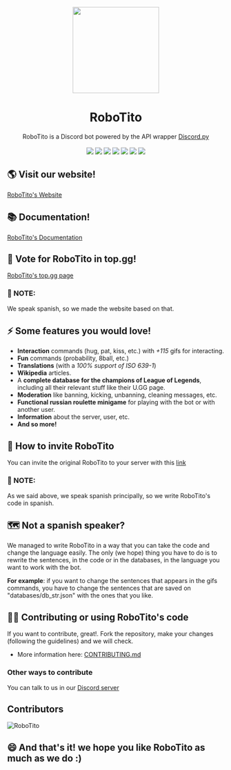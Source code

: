 <p align="center"><img src="https://i.imgur.com/MyVYFzt.png" width="200px" height="200px"></p>

<h1 align="center">RoboTito</h1>
<p align="center">
  RoboTito is a Discord bot powered by the API wrapper <a href="https://discordpy.rtfd.io" target="_blank">Discord.py</a><br><br>
  <img src="https://img.shields.io/github/languages/top/Ti7oyan/RoboTito">
  <img src="https://img.shields.io/github/contributors/Ti7oyan/RoboTito?color=blue">
  <img src="https://img.shields.io/github/license/Ti7oyan/RoboTito?color=blue">
  <img src="https://img.shields.io/maintenance/yes/2021?color=blue">
  <img src="https://img.shields.io/github/checks-status/Ti7oyan/RoboTito/development">
  <img src="https://scrutinizer-ci.com/g/Ti7oyan/RoboTito/badges/build.png?b=development">
  <img src="https://scrutinizer-ci.com/g/Ti7oyan/RoboTito/badges/quality-score.png">
</p>

## 🌎 Visit our website!
[RoboTito's Website](https://ti7oyan.github.io/robotito/)

## 📚 Documentation!
[RoboTito's Documentation](https://ticiano-morvan.gitbook.io)

## 🤖 Vote for RoboTito in top.gg!
[RoboTito's top.gg page](https://top.gg/bot/820819824669491210)

### 📃 NOTE:
We speak spanish, so we made the website based on that.

## ⚡️ Some features you would love!
- **Interaction** commands (hug, pat, kiss, etc.) with *+115* gifs for interacting.
- **Fun** commands (probability, 8ball, etc.)
- **Translations** (with a *100% support of ISO 639-1*)
- **Wikipedia** articles.
- A **complete database for the champions of League of Legends**, including all their relevant stuff like their U.GG page.
- **Moderation** like banning, kicking, unbanning, cleaning messages, etc.
- **Functional russian roulette minigame** for playing with the bot or with another user.
- **Information** about the server, user, etc.
- **And so more!**

## 👋 How to invite RoboTito
You can invite the original RoboTito to your server with this [link](https://discord.com/oauth2/authorize?client_id=820819824669491210&permissions=8&scope=bot)

### 📃 NOTE: 
As we said above, we speak spanish principally, so we write RoboTito's code in spanish.

## 🗺 Not a spanish speaker?
We managed to write RoboTito in a way that you can take the code and change the language easily. The only (we hope) thing you have to do is to rewrite the sentences, in the code or in the databases, in the language you want to work with the bot.

**For example**: if you want to change the sentences that appears in the gifs commands, you have to change the sentences that are saved on "databases/db_str.json" with the ones that you like.

## 👨‍💻 Contributing or using RoboTito's code
If you want to contribute, great!. Fork the repository, make your changes (following the guidelines) and we will check.
- More information here: [CONTRIBUTING.md](https://github.com/Ti7oyan/RoboTito/blob/master/CONTRIBUTING.md)

### Other ways to contribute
You can talk to us in our [Discord server](https://discord.gg/W2ReeE6kV5)

## Contributors
![RoboTito](https://contrib.rocks/image?repo=Ti7oyan/RoboTito)

## 😄 And that's it! we hope you like RoboTito as much as we do :)
